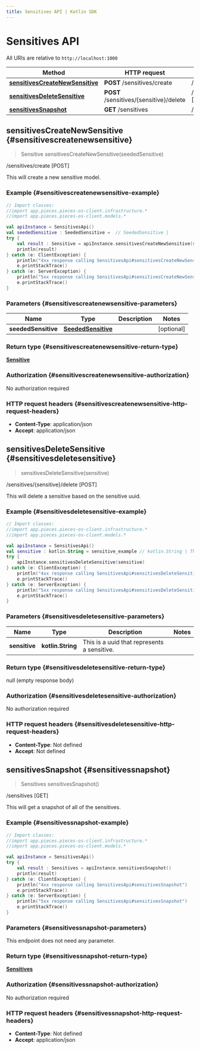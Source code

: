 ```yaml
---
title: Sensitives API | Kotlin SDK
---
```


# Sensitives API

All URIs are relative to `http://localhost:1000`

Method | HTTP request | Description
------------- | ------------- | -------------
[**sensitivesCreateNewSensitive**](#sensitivescreatenewsensitive) | **POST** /sensitives/create | /sensitives/create [POST]
[**sensitivesDeleteSensitive**](#sensitivesdeletesensitive) | **POST** /sensitives/\{sensitive\}/delete | /sensitives/\{sensitive\}/delete [POST]
[**sensitivesSnapshot**](#sensitivessnapshot) | **GET** /sensitives | /sensitives [GET]


## **sensitivesCreateNewSensitive** {#sensitivescreatenewsensitive}
> Sensitive sensitivesCreateNewSensitive(seededSensitive)

/sensitives/create [POST]

This will create a new sensitive model.

### Example {#sensitivescreatenewsensitive-example}
```kotlin
// Import classes:
//import app.pieces.pieces-os-client.infrastructure.*
//import app.pieces.pieces-os-client.models.*

val apiInstance = SensitivesApi()
val seededSensitive : SeededSensitive =  // SeededSensitive | 
try {
    val result : Sensitive = apiInstance.sensitivesCreateNewSensitive(seededSensitive)
    println(result)
} catch (e: ClientException) {
    println("4xx response calling SensitivesApi#sensitivesCreateNewSensitive")
    e.printStackTrace()
} catch (e: ServerException) {
    println("5xx response calling SensitivesApi#sensitivesCreateNewSensitive")
    e.printStackTrace()
}
```

### Parameters {#sensitivescreatenewsensitive-parameters}

Name | Type | Description  | Notes
------------- | ------------- | ------------- | -------------
 **seededSensitive** | [**SeededSensitive**](../models/SeededSensitive)|  | [optional]

### Return type {#sensitivescreatenewsensitive-return-type}

[**Sensitive**](../models/Sensitive)

### Authorization {#sensitivescreatenewsensitive-authorization}

No authorization required

### HTTP request headers {#sensitivescreatenewsensitive-http-request-headers}

 - **Content-Type**: application/json
 - **Accept**: application/json

## **sensitivesDeleteSensitive** {#sensitivesdeletesensitive}
> sensitivesDeleteSensitive(sensitive)

/sensitives/\{sensitive\}/delete [POST]

This will delete a sensitive based on the sensitive uuid.

### Example {#sensitivesdeletesensitive-example}
```kotlin
// Import classes:
//import app.pieces.pieces-os-client.infrastructure.*
//import app.pieces.pieces-os-client.models.*

val apiInstance = SensitivesApi()
val sensitive : kotlin.String = sensitive_example // kotlin.String | This is a uuid that represents a sensitive.
try {
    apiInstance.sensitivesDeleteSensitive(sensitive)
} catch (e: ClientException) {
    println("4xx response calling SensitivesApi#sensitivesDeleteSensitive")
    e.printStackTrace()
} catch (e: ServerException) {
    println("5xx response calling SensitivesApi#sensitivesDeleteSensitive")
    e.printStackTrace()
}
```

### Parameters {#sensitivesdeletesensitive-parameters}

Name | Type | Description  | Notes
------------- | ------------- | ------------- | -------------
 **sensitive** | **kotlin.String**| This is a uuid that represents a sensitive. |

### Return type {#sensitivesdeletesensitive-return-type}

null (empty response body)

### Authorization {#sensitivesdeletesensitive-authorization}

No authorization required

### HTTP request headers {#sensitivesdeletesensitive-http-request-headers}

 - **Content-Type**: Not defined
 - **Accept**: Not defined

## **sensitivesSnapshot** {#sensitivessnapshot}
> Sensitives sensitivesSnapshot()

/sensitives [GET]

This will get a snapshot of all of the sensitives.

### Example {#sensitivessnapshot-example}
```kotlin
// Import classes:
//import app.pieces.pieces-os-client.infrastructure.*
//import app.pieces.pieces-os-client.models.*

val apiInstance = SensitivesApi()
try {
    val result : Sensitives = apiInstance.sensitivesSnapshot()
    println(result)
} catch (e: ClientException) {
    println("4xx response calling SensitivesApi#sensitivesSnapshot")
    e.printStackTrace()
} catch (e: ServerException) {
    println("5xx response calling SensitivesApi#sensitivesSnapshot")
    e.printStackTrace()
}
```

### Parameters {#sensitivessnapshot-parameters}
This endpoint does not need any parameter.

### Return type {#sensitivessnapshot-return-type}

[**Sensitives**](../models/Sensitives)

### Authorization {#sensitivessnapshot-authorization}

No authorization required

### HTTP request headers {#sensitivessnapshot-http-request-headers}

 - **Content-Type**: Not defined
 - **Accept**: application/json

